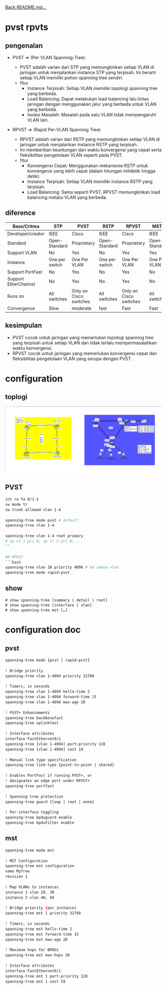 <a href="../../README.md#back">Back README.md...</a>

# pvst rpvts
## pengenalan
- PVST => (Per VLAN Spanning-Tree). 
    - PVST adalah varian dari STP yang memungkinkan setiap VLAN di jaringan untuk menjalankan instance STP yang terpisah. Ini berarti setiap VLAN memiliki pohon spanning tree sendiri.
    - fitur
        - Instance Terpisah: Setiap VLAN memiliki topologi spanning tree yang berbeda.
        - Load Balancing: Dapat melakukan load balancing lalu lintas jaringan dengan menggunakan jalur yang berbeda untuk VLAN yang berbeda.
        - Isolasi Masalah: Masalah pada satu VLAN tidak mempengaruhi VLAN lain.

- RPVST => (Rapid Per-VLAN Spanning Tree)
    - RPVST adalah varian dari RSTP yang memungkinkan setiap VLAN di jaringan untuk menjalankan instance RSTP yang terpisah. 
    - Ini memberikan keuntungan dari waktu konvergensi yang cepat serta fleksibilitas pengelolaan VLAN seperti pada PVST.
    - fitur
        - Konvergensi Cepat: Menggunakan mekanisme RSTP untuk konvergensi yang lebih cepat (dalam hitungan milidetik hingga detik).
        - Instance Terpisah: Setiap VLAN memiliki instance RSTP yang terpisah.
        - Load Balancing: Sama seperti PVST, RPVST memungkinkan load balancing melalui VLAN yang berbeda.

## diference
Base/Critrea | STP | PVST | RSTP | RPVST | MSTP
--- | --- | --- | --- | --- | --- |
Developer/creator | IEEE | Cisco | IEEE	| Cisco | IEEE
Standard | Open-Standard | Proprietary | Open-Standard | Proprietary | Open-Standard
Support VLAN | No | Yes | No | Yes | Yes
Instance | One per switch | One Per VLAN | One per switch | One Per VLAN | One Per VLAN
Support PortFast | No | Yes | No | Yes | No
Support EtherChannel | No | Yes | No | Yes | No
Runs on | All switches | Only on Cisco switches | All switches | Only on Cisco switches | All switches
Convergence	| Slow | moderate | fast | Fast | Fast | Fast

## kesimpulan
- PVST cocok untuk jaringan yang memerlukan topologi spanning tree yang terpisah untuk setiap VLAN dan tidak terlalu mempermasalahkan waktu konvergensi.
- RPVST cocok untuk jaringan yang memerlukan konvergensi cepat dan fleksibilitas pengelolaan VLAN yang serupa dengan PVST.

# configuration
## toplogi
![alt text](image.png)

## PVST
```sh
int ra fa 0/1-2
sw mode tr
sw trunk allowed vlan 1-4

spanning-tree mode pvst # default
spanning-tree vlan 1-4

spanning-tree vlan 1-4 root primary
# sp vl 1 pri 0; sp vl 2 pri 0; ...
``

## RPVST
```bash
spanning-tree vlan 10 priority 4096 # ke semua vlan
spanning-tree mode rapid-pvst 
```

## show
```
# show spanning-tree [summary | detail | root]
# show spanning-tree [interface | vlan]
# show spanning-tree mst […]
```

# configuration doc
## pvst
```sh
spanning-tree mode {pvst | rapid-pvst}

! Bridge priority
spanning-tree vlan 1-4094 priority 32768

! Timers, in seconds
spanning-tree vlan 1-4094 hello-time 2
spanning-tree vlan 1-4094 forward-time 15
spanning-tree vlan 1-4094 max-age 20

! PVST+ Enhancements
spanning-tree backbonefast
spanning-tree uplinkfast

! Interface attributes
interface FastEthernet0/1
spanning-tree [vlan 1-4094] port-priority 128
spanning-tree [vlan 1-4094] cost 19

! Manual link type specification
spanning-tree link-type {point-to-point | shared}

! Enables PortFast if running PVST+, or
! designates an edge port under RPVST+
spanning-tree portfast

! Spanning tree protection
spanning-tree guard {loop | root | none}

! Per-interface toggling
spanning-tree bpduguard enable
spanning-tree bpdufilter enable
```

## mst 
```sh
spanning-tree mode mst

! MST Configuration
spanning-tree mst configuration
name MyTree
revision 1

! Map VLANs to instances
instance 1 vlan 20, 30
instance 2 vlan 40, 50

! Bridge priority (per instance)
spanning-tree mst 1 priority 32768

! Timers, in seconds
spanning-tree mst hello-time 2
spanning-tree mst forward-time 15
spanning-tree mst max-age 20

! Maximum hops for BPDUs
spanning-tree mst max-hops 20

! Interface attributes
interface FastEthernet0/1
spanning-tree mst 1 port-priority 128
spanning-tree mst 1 cost 19
```


